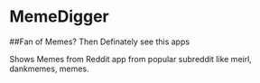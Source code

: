 # MemeDigger

##Fan of Memes? Then Definately see this apps

Shows Memes from Reddit app from popular subreddit like meirl, dankmemes, memes.

